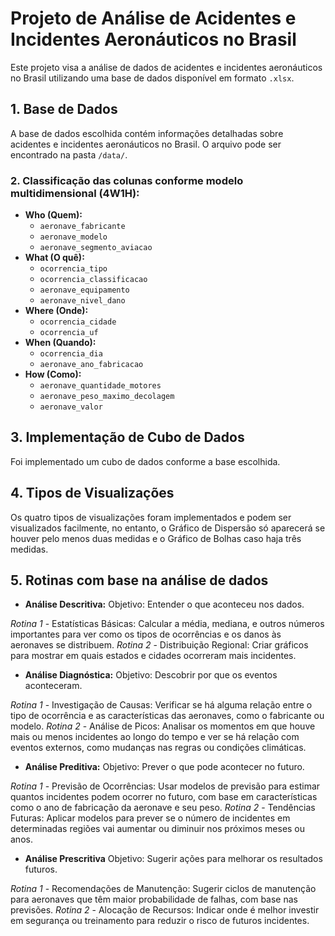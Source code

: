 # Projeto de Análise de Acidentes e Incidentes Aeronáuticos no Brasil

Este projeto visa a análise de dados de acidentes e incidentes aeronáuticos no Brasil utilizando uma base de dados disponível em formato `.xlsx`.

## 1. Base de Dados

A base de dados escolhida contém informações detalhadas sobre acidentes e incidentes aeronáuticos no Brasil. O arquivo pode ser encontrado na pasta `/data/`.

### 2. Classificação das colunas conforme modelo multidimensional (4W1H):
- **Who (Quem):**
  - `aeronave_fabricante`
  - `aeronave_modelo`
  - `aeronave_segmento_aviacao`
- **What (O quê):**
  - `ocorrencia_tipo`
  - `ocorrencia_classificacao`
  - `aeronave_equipamento`
  - `aeronave_nivel_dano`
- **Where (Onde):**
  - `ocorrencia_cidade`
  - `ocorrencia_uf`
- **When (Quando):**
  - `ocorrencia_dia`
  - `aeronave_ano_fabricacao`
- **How (Como):**
  - `aeronave_quantidade_motores`
  - `aeronave_peso_maximo_decolagem`
  - `aeronave_valor`

## 3. Implementação de Cubo de Dados

Foi implementado um cubo de dados conforme a base escolhida.

## 4. Tipos de Visualizações

Os quatro tipos de visualizações foram implementados e podem ser visualizados facilmente, no entanto, o Gráfico de Dispersão só aparecerá se houver pelo menos duas medidas e o Gráfico de Bolhas caso haja três medidas.

## 5. Rotinas com base na análise de dados

- **Análise Descritiva:**
Objetivo: Entender o que aconteceu nos dados.

*Rotina 1* - Estatísticas Básicas: Calcular a média, mediana, e outros números importantes para ver como os tipos de ocorrências e os danos às aeronaves se distribuem.
*Rotina 2* - Distribuição Regional: Criar gráficos para mostrar em quais estados e cidades ocorreram mais incidentes.

- **Análise Diagnóstica:**
Objetivo: Descobrir por que os eventos aconteceram.

*Rotina 1* - Investigação de Causas: Verificar se há alguma relação entre o tipo de ocorrência e as características das aeronaves, como o fabricante ou modelo.
*Rotina 2* - Análise de Picos: Analisar os momentos em que houve mais ou menos incidentes ao longo do tempo e ver se há relação com eventos externos, como mudanças nas regras ou condições climáticas.

- **Análise Preditiva:**
Objetivo: Prever o que pode acontecer no futuro.

*Rotina 1* - Previsão de Ocorrências: Usar modelos de previsão para estimar quantos incidentes podem ocorrer no futuro, com base em características como o ano de fabricação da aeronave e seu peso.
*Rotina 2* - Tendências Futuras: Aplicar modelos para prever se o número de incidentes em determinadas regiões vai aumentar ou diminuir nos próximos meses ou anos.

- **Análise Prescritiva**
Objetivo: Sugerir ações para melhorar os resultados futuros.

*Rotina 1* - Recomendações de Manutenção: Sugerir ciclos de manutenção para aeronaves que têm maior probabilidade de falhas, com base nas previsões.
*Rotina 2* - Alocação de Recursos: Indicar onde é melhor investir em segurança ou treinamento para reduzir o risco de futuros incidentes.



